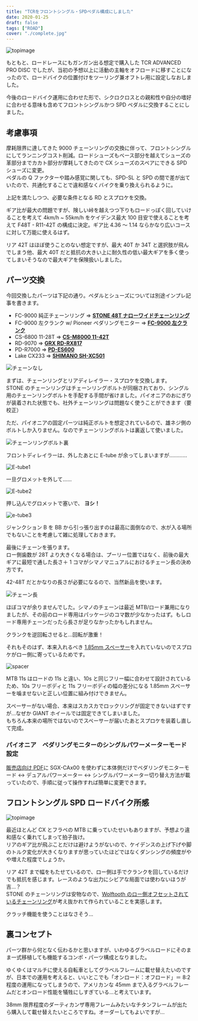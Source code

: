 ```yaml
---
title: "TCRをフロントシングル・SPDペダル構成にしました"
date: 2020-01-25
draft: false
tags: ["ROAD"]
cover: "./complete.jpg"
---
```


![topimage](./complete.jpg)

もともと、ロードレースにもガンガン出る想定で購入した TCR ADVANCED PRO DISC でしたが、当初の予想以上に活動の主軸をオフロードに移すことになったので、ロードバイクの位置付けをツーリング兼オフトレ用に設定しなおしました。

今後のロードバイク運用に合わせた形で、シクロクロスとの親和性や自分の嗜好に合わせる意味も含めてフロントシングルかつ SPD ペダルに交換することにしました。

## 考慮事項

摩耗限界に達してきた 9000 チェーンリングの交換に伴って、フロントシングルにしてランニングコスト削減。ロードシューズもベース部分を越えてシューズの革部分までカカト部分が摩耗してきたので CX シューズのスペアにできる SPD シューズに変更。  
ペダルの Q ファクターや踏み感覚に関しても、SPD-SL と SPD の間で差が出ていたので、共通化することで違和感なくバイクを乗り換えられるように。

上記を満たしつつ、必要な条件となる RD とスプロケを交換。

ギア比が最大の問題ですが、険しい峠を越えつつ下りもロードっぽく回していけることを考えて 4km/h ~ 55km/h をケイデンス最大 100 目安で使えることを考えて F48T - R11-42T の構成に決定。ギア比 4.36 ～ 1.14 ならかなり広いコースに対して万能に使えるはず。

リア 42T はほぼ使うことのない想定ですが、最大 40T か 34T と選択肢が飛んでしまう他、最大 40T だと抵抗の大きい上に耐久性の低い最大ギアを多く使ってしまいそうなので最大ギアを保険扱いしました。

## パーツ交換

今回交換したパーツは下記の通り。ペダルとシューズについては別途インプレ記事を書きます。

- FC-9000 純正チェーンリング => **[STONE 48T ナローワイドチェーンリング](https://www.ebay.com/itm/Circle-BCD110-Bicycle-Single-Chainring-Narrow-Wide-For-Shimano-5800-6800/254259238644)**
- FC-9000 左クランク w/ Pioneer ペダリングモニター => **[FC-9000 左クランク](https://amzn.to/37tVS30)**
- CS-6800 11-28T => **[CS-M8000 11-42T](https://amzn.to/2vnY4uH)**
- RD-9070 => **[GRX RD-RX817](https://amzn.to/2GliwhX)**
- PD-R7000 => **[PD-ES600](https://amzn.to/2TW85cP)**
- Lake CX233 => **[SHIMANO SH-XC501](https://amzn.to/2RtZbBL)**

![チェーンなし](./nonchain.jpg)

まずは、チェーンリングとリアディレイラー・スプロケを交換します。  
STONE のチェーンリングはチェーンリングボルトが同梱されており、シングル用のチェーンリングボルトを手配する手間が省けました。パイオニアのおにぎりが装着された状態でも、社外チェーンリングは問題なく使うことができます（要校正）

ただ、パイオニアの固定パーツは純正ボルトを想定されているので、雄ネジ側のボルトしか入りません。なのでチェーンリングボルトは裏返して使いました。

![チェーンリングボルト裏](./chainring_reverse.jpg)

フロントディレイラーは、外したあとに E-tube が余ってしまいますが…………

![E-tube1](./di2_1.jpg)

一旦グロメットを外して……

![E-tube2](./di2_2.jpg)

押し込んでグロメットで塞いで、 **ヨシ！**

![e-tube3](./di2_3.jpg)

ジャンクション B を BB から引っ張り出すのは最高に面倒なので、水が入る場所でもないことを考慮して雑に処理しておきます。

最後にチェーンを張ります。  
ロー側歯数が 28T より大きくなる場合は、プーリー位置ではなく、前後の最大ギアに最短で通した長さ＋ 1 コマがシマノマニュアルにおけるチェーン長の決め方です。

42-48T だとかなりの長さが必要になるので、当然新品を使います。

![チェーン長](./exchain.jpg)

ほぼコマが余りませんでした。シマノのチェーンは最近 MTB/ロード兼用になりましたが、その前のロード専用はパッケージのコマ数が少なかったはず。もしロード専用チェーンだったら長さが足りなかったかもしれません。

クランクを逆回転させると…回転が激重！

それもそのはず、本来入れるべき [1.85mm スペーサー](https://amzn.to/30TYp43)を入れていないのでスプロケがロー側に寄っているためです。

![spacer](./185spacer.jpg)

MTB 11s はロードの 11s と違い、10s と同じフリー幅に合わせて設計されているため、10s フリーボディと 11s フリーボディの幅の差分になる 1.85mm スペーサーを噛ませないと正しい位置に組み付けできません。

スペーサーがない場合、本来はスカスカでロックリングが固定できないはずですが…なぜか GIANT ホイールでは固定できてしまいました。  
もちろん本来の場所ではないのでスペーサーが届いたあとスプロケを装着し直して完成。

### パイオニア　ペダリングモニターのシングルパワーメーターモード設定

[販売店向け PDF](http://pioneer-cyclesports.com/jp/support/products/manual/SGY-PM910H2HLHR_Manual_for_dealers_jp.pdf)に SGX-CAx00 を使わずに本体側だけでペダリングモニターモード ↔ デュアルパワーメーター ↔ シングルパワーメーター切り替え方法が載っていたので、手順に従って操作すれば簡単に変更できます。

## フロントシングル SPD ロードバイク所感

![topimage](./complete.jpg)

最近ほとんど CX とフラペの MTB に乗っていたせいもありますが、予想より違和感なく乗れてしまって拍子抜け。  
リアのギア比が飛ぶことだけは避けようがないので、ケイデンスの上げ下げや脚のトルク変化が大きくなりますが思っていたほどではなくダンシングの頻度がやや増えた程度でしょうか。

リア 42T まで幅をもたせているので、ロー側は手でクランクを回しているだけでも抵抗を感じます。レースのような出力にシビアな局面では使わないほうが吉…？  
STONE のチェーンリングは安物なので、[Wolftooth のロー側オフセットされているチェーンリング](https://amzn.to/2vht8Ms)が考え抜かれて作られていることを実感します。

クラッチ機能を使うことはなさそう…

## 裏コンセプト

パーツ群から何となく伝わるかと思いますが、いわゆるグラベルロードにそのまま一式移植しても機能するコンポ・パーツ構成となりました。

ゆくゆくはマルチに使える自転車としてグラベルフレームに載せ替えたいのですが、日本での運用を考えると、いいとこでも「オンロード：オフロード」＝ 8:2 程度の運用になってしまうので、アメリカンな 45mm まで入るグラベルフレームだとオンロード性能を犠牲にしすぎている…と考えています。

38mm 限界程度のダーティカンザ専用フレームみたいなチタンフレームが出たら購入して載せ替えたいところですね。オーダーしてもよいですが…

<LinkBox isAmazonLink url="http://www.amazon.co.jp/exec/obidos/ASIN/B07RRPKB5D/gensobunya-22/ref=nosim/" />
